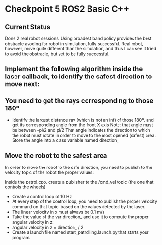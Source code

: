 # Checkpoint 5 ROS2 Basic C++
## Current Status
Done 2 real robot sessions.
Using broadest band policy provides the best obstracle avoding for robot in simulation, fully successful.
Real robot, however, move quite different than the simulation, and thus I can see it tried to avoid the obstracle,
but yet to be fully successful.

## Implement the following algorithm inside the laser callback, to identify the safest direction to move next:

## You need to get the rays corresponding to those 180º
- Identify the largest distance ray (which is not an inf) of those 180º, and get its corresponding angle from the front X axis
  Note: that angle must be between -pi/2
 and pi/2
That angle indicates the direction to which the robot must rotate in order to move to the most opened (safest) area.
Store the angle into a class variable named direction_

## Move the robot to the safest area
In order to move the robot to the safe direction, you need to publish to the velocity topic of the robot the proper values:

Inside the patrol.cpp, create a publisher to the /cmd_vel topic (the one that controls the wheels)
- Create a control loop of 10 Hz
- At every step of the control loop, you need to publish the proper velocity command on that topic, based on the values detected by the laser.
- The linear velocity in x must always be 0.1 m/s
- Take the value of the var direction_ and use it to compute the proper angular velocity in z:
- angular velocity in z = direction_ / 2
- Create a launch file named start_patrolling.launch.py that starts your program.